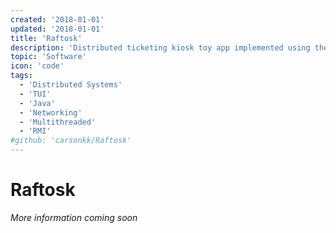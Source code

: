 ```yaml
---
created: '2018-01-01'
updated: '2018-01-01'
title: 'Raftosk'
description: 'Distributed ticketing kiosk toy app implemented using the Raft Consensus Algorithm'
topic: 'Software'
icon: 'code'
tags:
  - 'Distributed Systems'
  - 'TUI'
  - 'Java'
  - 'Networking'
  - 'Multithreaded'
  - 'RMI'
#github: 'carsonkk/Raftosk'
---
```


# Raftosk

*More information coming soon*